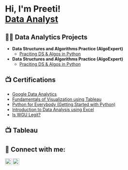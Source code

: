 <h1>Hi, I'm Preeti! <br/><a href="https://github.com/preetitorvi"></a> <a href="https://www.linkedin.com/in/preetikulkarnitorvi/">Data Analyst</a></h1>

<h2>👨‍💻 Data Analytics Projects </h2>

- <b>Data Structures and Algorithms Practice (AlgoExpert)</b>
  - [Praciting DS & Algos in Python](https://github.com/joshmadakor1/Algorithms-Practice)
- <b>Data Structures and Algorithms Practice (AlgoExpert)</b>
  - [Praciting DS & Algos in Python](https://github.com/joshmadakor1/Algorithms-Practice)


<h2>📺 Certifications</h2>

- [Google Data Analytics](https://www.coursera.org/account/accomplishments/professional-cert/HFAA887879Y6)
- [Fundamentals of Visualization using Tableau](https://www.coursera.org/account/accomplishments/verify/39HK6RDV4AVF)
- [Python for Everybody (Getting Started with Python)](https://www.coursera.org/account/accomplishments/verify/VAJQ55CVYHA2)
- [Introduction to Data Analysis using Excel](https://www.coursera.org/account/accomplishments/verify/GPLEGKK9U79T)
- [Is WGU Legit?](https://www.youtube.com/watch?v=E2MwRWxDBkA)

<h2>📺  Tableau </h2>

<h2> 🤳 Connect with me:</h2>


[<img align="left" alt="PreetiKulkarni | Tableau" width="22px" src="https://surveymonkey-assets.s3.amazonaws.com/papiasset/apps/logos/2e989404-aed0-41ea-9198-ddc1c76d7a4a" />][tableau]
[<img align="left" alt="PreetiKulkarni | LinkedIn" width="22px" src="https://cdn.jsdelivr.net/npm/simple-icons@v3/icons/linkedin.svg" />][linkedin]



[tableau]: https://public.tableau.com/app/profile/preetikulkarni/vizzes
[linkedin]: https://linkedin.com/in/preetikulkarnitorvi

<!--
**joshmadakor1/joshmadakor1** is a ✨ _special_ ✨ repository because its `README.md` (this file) appears on your GitHub profile.

Here are some ideas to get you started:

- 🔭 I’m currently working on ...
- 🌱 I’m currently learning ...
- 👯 I’m looking to collaborate on ...
- 🤔 I’m looking for help with ...
- 💬 Ask me about ...
- 📫 How to reach me: ...
- 😄 Pronouns: ...
- ⚡ Fun fact: ...
-->
